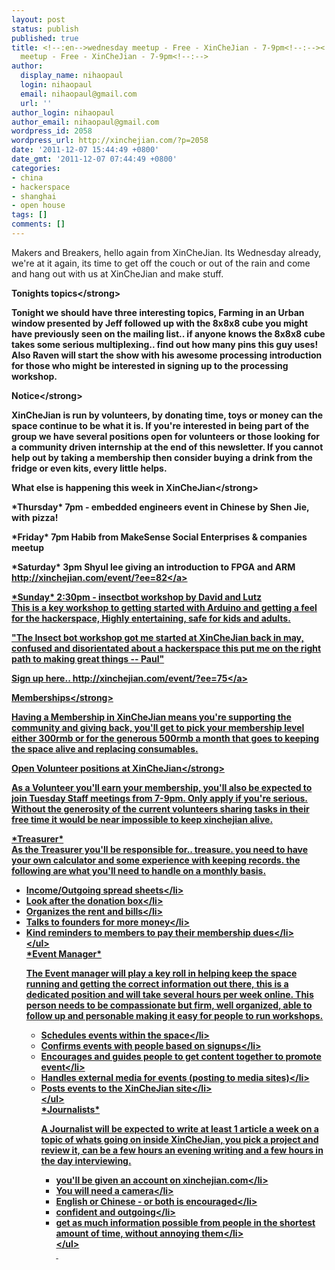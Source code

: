 ```yaml
---
layout: post
status: publish
published: true
title: <!--:en-->wednesday meetup - Free - XinCheJian - 7-9pm<!--:--><!--:zh-->wednesday
  meetup - Free - XinCheJian - 7-9pm<!--:-->
author:
  display_name: nihaopaul
  login: nihaopaul
  email: nihaopaul@gmail.com
  url: ''
author_login: nihaopaul
author_email: nihaopaul@gmail.com
wordpress_id: 2058
wordpress_url: http://xinchejian.com/?p=2058
date: '2011-12-07 15:44:49 +0800'
date_gmt: '2011-12-07 07:44:49 +0800'
categories:
- china
- hackerspace
- shanghai
- open house
tags: []
comments: []
---
```

<p><!--:en-->Makers and Breakers, hello again from XinCheJian. Its Wednesday already, we're at it again, its time to get off the couch or out of the rain and come and hang out with us at XinCheJian and make stuff.</p>
<p><strong>Tonights topics<&#47;strong></p>
<p>Tonight we should have three interesting topics, Farming in an Urban window presented by Jeff followed up with the 8x8x8 cube you might have previously seen on the mailing list.. if anyone knows the 8x8x8 cube takes some serious multiplexing.. find out how many pins this guy uses!<br />
Also Raven will start the show with his awesome processing introduction for those who might be interested in signing up to the processing workshop.</p>
<p><strong>Notice<&#47;strong></p>
<p>XinCheJian is run by volunteers, by donating time, toys or money can the space continue to be what it is. If you're interested in being part of the group we have several positions open for volunteers or those looking for a community driven internship at the end of this newsletter. If you cannot help out by taking a membership then consider buying a drink from the fridge or even kits, every little helps.</p>
<p><strong>What else is happening this week in XinCheJian<&#47;strong></p>
<p>*Thursday* 7pm - embedded engineers event in Chinese by Shen Jie, with pizza!</p>
<p>*Friday* 7pm Habib from MakeSense Social Enterprises &amp; companies meetup</p>
<p>*Saturday* 3pm Shyul lee giving an introduction to FPGA and ARM<br />
<a href="http:&#47;&#47;xinchejian.com&#47;event&#47;?ee=82">http:&#47;&#47;xinchejian.com&#47;event&#47;?ee=82<&#47;a></p>
<p>*Sunday* 2:30pm - insectbot workshop by David and Lutz<br />
This is a key workshop to getting started with Arduino and getting a feel for the hackerspace, Highly entertaining, safe for kids and adults.</p>
<p>"The Insect bot workshop got me started at XinCheJian back in may, confused and disorientated about a hackerspace this put me on the right path to making great things -- Paul"</p>
<p>Sign up here.. <a href="http:&#47;&#47;xinchejian.com&#47;event&#47;?ee=75">http:&#47;&#47;xinchejian.com&#47;event&#47;?ee=75<&#47;a></p>
<p><strong>Memberships<&#47;strong></p>
<p>Having a Membership in XinCheJian means you're supporting the community and giving back, you'll get to pick your membership level either 300rmb or for the generous 500rmb a month that goes to keeping the space alive and replacing consumables.</p>
<p><strong>Open Volunteer positions at XinCheJian<&#47;strong></p>
<p>As a Volunteer you'll earn your membership, you'll also be expected to join Tuesday Staff meetings from 7-9pm. Only apply if you're serious. Without the generosity of the current volunteers sharing tasks in their free time it would be near impossible to keep xinchejian alive.</p>
<p>*Treasurer*<br />
As the Treasurer you'll be responsible for.. treasure. you need to have your own calculator and some experience with keeping records. the following are what you'll need to handle on a monthly basis.</p>
<ul>
<li>Income&#47;Outgoing spread sheets<&#47;li>
<li>Look after the donation box<&#47;li>
<li>Organizes the rent and bills<&#47;li>
<li>Talks to founders for more money<&#47;li>
<li>Kind reminders to members to pay their membership dues<&#47;li><br />
<&#47;ul><br />
*Event Manager*</p>
<p>The Event manager will play a key roll in helping keep the space running and getting the correct information out there, this is a dedicated position and will take several hours per week online. This person needs to be compassionate but firm, well organized, able to follow up and personable making it easy for people to run workshops.</p>
<ul>
<li>Schedules events within the space<&#47;li>
<li>Confirms events with people based on signups<&#47;li>
<li>Encourages and guides people to get content together to promote event<&#47;li>
<li>Handles external media for events (posting to media sites)<&#47;li>
<li>Posts events to the XinCheJian site<&#47;li><br />
<&#47;ul><br />
*Journalists*</p>
<p>A Journalist will be expected to write at least 1 article a week on a topic of whats going on inside XinCheJian, you pick a project and review it, can be a few hours an evening writing and a few hours in the day interviewing.</p>
<ul>
<li>you'll be given an account on xinchejian.com<&#47;li>
<li>You will need a camera<&#47;li>
<li>English or Chinese - or both is encouraged<&#47;li>
<li>confident and outgoing<&#47;li>
<li>get as much information possible from people in the shortest amount of time, without annoying them<&#47;li><br />
<&#47;ul><br />
&nbsp;<!--:--></p>
